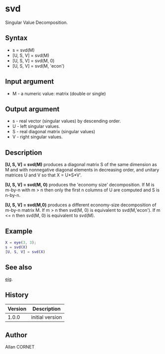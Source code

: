 

# svd

Singular Value Decomposition.

## Syntax

- s = svd(M)
- [U, S, V] = svd(M)
- [U, S, V] = svd(M, 0)
- [U, S, V] = svd(M, 'econ')

## Input argument

 - M - a numeric value: matrix (double or single)

## Output argument

 - s - real vector (singular values) by descending order.
 - U - left singular values.
 - S - real diagonal matrix (singular values)
 - V - right singular values.

## Description


  <p><b>[U, S, V] = svd(M)</b> produces a diagonal matrix S of the same dimension as M and with nonnegative diagonal elements in decreasing order, and unitary matrices U and V so that X = U*S*V'.</p>
  <p><b>[U, S, V] = svd(M, 0)</b> produces the 'economy size' decomposition. If M is m-by-n with m &gt; n then only the first n columns of U are computed and S is n-by-n.</p>
  <p><b>[U, S, V] = svd(M,0)</b> produces a different economy-size decomposition of m-by-n matrix M. If m &gt; n  then svd(M, 0) is equivalent to svd(M,'econ'). If m  &lt;= n then svd(M, 0) is equivalent to svd(M).</p>


## Example

```matlab
X = eye(3, 3);
s = svd(X)
[U, S, V] = svd(X)
```

## See also

[eig](eig.html).
## History

|Version|Description|
|------|------|
|1.0.0|initial version|


## Author

Allan CORNET



